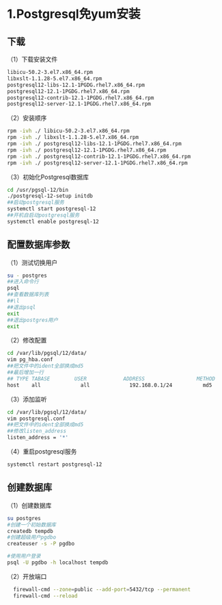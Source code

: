 # 1.Postgresql免yum安装

## 下载

（1）下载安装文件

```bash
libicu-50.2-3.el7.x86_64.rpm     
libxslt-1.1.28-5.el7.x86_64.rpm  
postgresql12-libs-12.1-1PGDG.rhel7.x86_64.rpm
postgresql12-12.1-1PGDG.rhel7.x86_64.rpm          
postgresql12-contrib-12.1-1PGDG.rhel7.x86_64.rpm  
postgresql12-server-12.1-1PGDG.rhel7.x86_64.rpm
```

（2）安装顺序

```bash
rpm -ivh ./ libicu-50.2-3.el7.x86_64.rpm     
rpm -ivh ./ libxslt-1.1.28-5.el7.x86_64.rpm  
rpm -ivh ./ postgresql12-libs-12.1-1PGDG.rhel7.x86_64.rpm
rpm -ivh ./ postgresql12-12.1-1PGDG.rhel7.x86_64.rpm          
rpm -ivh ./ postgresql12-contrib-12.1-1PGDG.rhel7.x86_64.rpm  
rpm -ivh ./ postgresql12-server-12.1-1PGDG.rhel7.x86_64.rpm
```

（3）初始化Postgresql数据库

```bash
cd /usr/pgsql-12/bin
./postgresql-12-setup initdb
##启动postgresql服务
systemctl start postgresql-12
##开机自启动postgresql服务
systemctl enable postgresql-12
```

## 配置数据库参数

（1）测试切换用户

```bash
su - postgres
##进入命令行
psql 
##查看数据库列表
##\l
##退出psql
exit
##退出postgres用户
exit
```

（2）修改配置

```bash
cd /var/lib/pgsql/12/data/
vim pg_hba.conf
##把文件中的ident全部换成md5
##最后增加一行
## TYPE TABASE        USER            ADDRESS                 METHOD
host    all             all             192.168.0.1/24          md5
```

（3）添加监听

```bash
cd /var/lib/pgsql/12/data/
vim postgresql.conf
##把文件中的ident全部换成md5
##修改listen_address
listen_address = '*'
```

（4）重启postgresql服务

```bash
systemctl restart postgresql-12
```

## 创建数据库

（1）创建数据库

```bash
su postgres
#创建一个初始数据库
createdb tempdb
#创建超级用户pgdbo
createuser -s -P pgdbo

#使用用户登录
psql -U pgdbo -h localhost tempdb
```

（2）开放端口

```bash
  firewall-cmd --zone=public --add-port=5432/tcp --permanent
  firewall-cmd --reload
```
